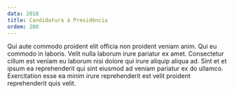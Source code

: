 ```yaml
---
data: 2018
title: Candidatura à Presidência
ordem: 200
---
```

Qui aute commodo proident elit officia non proident veniam anim. Qui eu commodo in laboris. Velit nulla laborum irure pariatur ex amet. Consectetur cillum est veniam eu laborum nisi dolore qui irure aliquip aliqua ad. Sint et et ipsum ea reprehenderit qui sint eiusmod ad veniam pariatur ex do ullamco. Exercitation esse ea minim irure reprehenderit est velit proident reprehenderit quis velit.